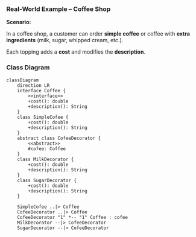 ### Real-World Example – Coffee Shop

**Scenario:**

In a coffee shop, a customer can order **simple coffee** or coffee with **extra ingredients** (milk, sugar, whipped cream, etc.).

Each topping adds a **cost** and modifies the **description**.

### Class Diagram

```mermaid
classDiagram
    direction LR
    interface Coffee {
        <<interface>>
        +cost(): double
        +description(): String
    }
    class SimpleCofee {
        +cost(): double
        +description(): String
    }
    abstract class CofeeDecorator {
        <<abstract>>
        #cofee: Coffee
    }
    class MilkDecorator {
        +cost(): double
        +description(): String
    }
    class SugarDecorator {
        +cost(): double
        +description(): String
    }

    SimpleCofee ..|> Coffee
    CofeeDecorator ..|> Coffee
    CofeeDecorator "1" *-- "1" Coffee : cofee
    MilkDecorator --|> CofeeDecorator
    SugarDecorator --|> CofeeDecorator
    
    
```